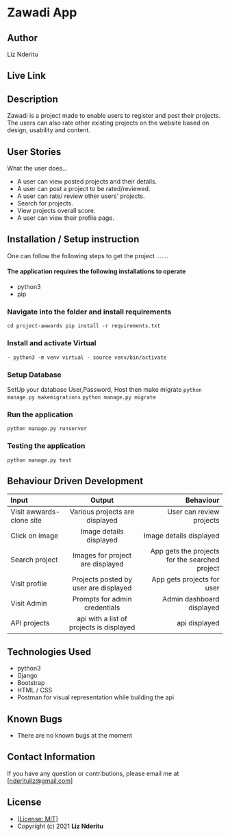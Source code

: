 # Zawadi App
## Author
Liz Nderitu

## Live Link


## Description
 Zawadi is a project made to enable users to register and post their projects. The users can also rate other existing projects on the website based on design, usability and content.

## User Stories
What the user does...
* A user can view posted projects and their details.
* A user can post a project to be rated/reviewed.
* A user can rate/ review other users' projects.
* Search for projects.
* View projects overall score.
* A user can view their profile page.

## Installation / Setup instruction
One can follow the following steps to get the project .......
#### The application requires the following installations to operate 
* python3
* pip

### Navigate into the folder and install requirements
```cd project-awwards pip install -r requirements.txt ```

### Install and activate Virtual
```- python3 -m venv virtual - source venv/bin/activate ```

### Setup Database
SetUp your database User,Password, Host then make migrate
```python manage.py makemigrations```
```python manage.py migrate ```

### Run the application
```python manage.py runserver ```

### Testing the application
```python manage.py test ```



## Behaviour Driven Development
| Input | Output | Behaviour |
| :---------------- | :---------------: | ------------------: |
|Visit awwards-clone site| Various projects are displayed|User can review projects|
|Click on image| Image details displayed| Image details displayed|
|Search project| Images for project are displayed|  App gets the projects for the searched project|
|Visit profile| Projects posted by user are displayed|App gets projects for user|
|Visit Admin |Prompts for admin credentials|Admin dashboard displayed|
|API projects|api with a list of projects is displayed| api displayed|


## Technologies Used

* python3
* Django
* Bootstrap
* HTML / CSS
* Postman for visual representation while building the api


## Known Bugs
* There are no known bugs at the moment

## Contact Information 

If you have any question or contributions, please email me at [nderituliz@gmail.com]

## License
* [[License: MIT]](LICENCE.md)
* Copyright (c) 2021 **Liz Nderitu**

